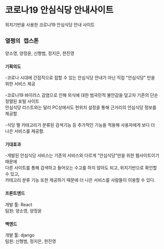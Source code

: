 # 코로나19 안심식당 안내사이트
위치기반을 사용한 코로나19 안심식당 안내 사이트

## `열쩡의 캡스톤`

양소영, 양정윤, 신형범, 정지은, 한진영

### `기획의도`

-코로나 시대에 간접적으로 접할 수 있는 안심식당 안내가 아닌 직접 "안심식당" 만을 위한 서비스 제공<br/><br/>
-코로나19 바이러스 감염으로 인해 외식에 대한 범국민적 불안감을 덮고자 기존의 단순 정렬된 포털 사이트<br/> 안심식당 리스트와는 달리 PC상에서도 현위치 설정을 통해 근거리의 안심식당 정보를 제공함<br/><br/>
-식당 별 카테고리가 분류된 검색기능 등 추가적인 기능을 적용해 사용자에게 보다 더 나은 서비스를 제공함.<br/>


### `기대효과`

-개발된 안심식당 서비스는 기존의 서비스와 다르게 "안심식당"만을 위한 웹사이트이기 때문에 <br/>다른 사이트를 통해 검색하고 들어오는 수고를 하지 않아도 되고, 위치기반으로 확인할 수 있고, <br/>카테고리 분류 기능 또한 제공하기 때문에 더 나은 서비스를 사람들이 이용할 수 있다.

### `프론트엔드`
개발 툴: React <br/>
팀원: 양소영, 양정윤

### `백엔드`
개발 툴: django <br />
팀원: 신형범, 정지은, 한진영
